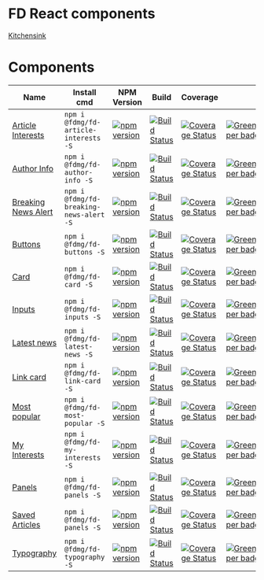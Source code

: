 # FD React components
[Kitchensink](https://static.fd.nl/style-guide/index.html)

# Components
| Name                                                                                                              | Install cmd                                               | NPM Version                                                                                                                                                           | Build                                                                                                                                                                                                     | Coverage                                                                                                                                                                                                                                          |                                                                                                                                               |
| ----------------------------------------------------------------------------------------------------------------- | --------------------------------------------------------- | --------------------------------------------------------------------------------------------------------------------------------------------------------------------- | --------------------------------------------------------------------------------------------------------------------------------------------------------------------------------------------------------- | ------------------------------------------------------------------------------------------------------------------------------------------------------------------------------------------------------------------------------------------------- | --------------------------------------------------------------------------------------------------------------------------------------------- |
| [Article Interests](https://github.com/FDMediagroep/fd-ts-react-article-interests)                                | `npm i @fdmg/fd-article-interests -S`                     | [![npm version](https://badge.fury.io/js/%40fdmg%2Ffd-article-interests.svg)](https://badge.fury.io/js/%40fdmg%2Ffd-article-interests)                                | [![Build Status](https://travis-ci.org/FDMediagroep/fd-ts-react-article-interests.svg?branch=master)](https://travis-ci.org/FDMediagroep/fd-ts-react-article-interests)                                   | [![Coverage Status](https://coveralls.io/repos/github/FDMediagroep/fd-ts-react-article-interests/badge.svg?branch=master)](https://coveralls.io/github/FDMediagroep/fd-ts-react-article-interests?branch=master)                                  | [![Greenkeeper badge](https://badges.greenkeeper.io/FDMediagroep/fd-ts-react-article-interests.svg)](https://greenkeeper.io/)                 |
| [Author Info](https://github.com/FDMediagroep/fd-ts-react-author-info)                                            | `npm i @fdmg/fd-author-info -S`                           | [![npm version](https://badge.fury.io/js/%40fdmg%2Ffd-author-info.svg)](https://badge.fury.io/js/%40fdmg%2Ffd-author-info)                                            | [![Build Status](https://travis-ci.org/FDMediagroep/fd-ts-react-author-info.svg?branch=master)](https://travis-ci.org/FDMediagroep/fd-ts-react-author-info)                                               | [![Coverage Status](https://coveralls.io/repos/github/FDMediagroep/fd-ts-react-author-info/badge.svg?branch=master)](https://coveralls.io/github/FDMediagroep/fd-ts-react-author-info?branch=master)                                              | [![Greenkeeper badge](https://badges.greenkeeper.io/FDMediagroep/fd-ts-react-author-info.svg)](https://greenkeeper.io/)                       |
| [Breaking News Alert](https://github.com/FDMediagroep/fd-ts-react-breaking-news-alert)                            | `npm i @fdmg/fd-breaking-news-alert -S`                   | [![npm version](https://badge.fury.io/js/%40fdmg%2Ffd-breaking-news-alert.svg)](https://badge.fury.io/js/%40fdmg%2Ffd-breaking-news-alert)                            | [![Build Status](https://travis-ci.org/FDMediagroep/fd-ts-react-breaking-news-alert.svg?branch=master)](https://travis-ci.org/FDMediagroep/fd-ts-react-breaking-news-alert)                               | [![Coverage Status](https://coveralls.io/repos/github/FDMediagroep/fd-ts-react-breaking-news-alert/badge.svg?branch=master)](https://coveralls.io/github/FDMediagroep/fd-ts-react-breaking-news-alert?branch=master)                              | [![Greenkeeper badge](https://badges.greenkeeper.io/FDMediagroep/fd-ts-react-breaking-news-alert.svg)](https://greenkeeper.io/)               |
| [Buttons](https://github.com/FDMediagroep/fd-ts-react-buttons)                                                    | `npm i @fdmg/fd-buttons -S`                               | [![npm version](https://badge.fury.io/js/%40fdmg%2Ffd-buttons.svg)](https://badge.fury.io/js/%40fdmg%2Ffd-buttons)                                                    | [![Build Status](https://travis-ci.org/FDMediagroep/fd-ts-react-buttons.svg?branch=master)](https://travis-ci.org/FDMediagroep/fd-ts-react-buttons)                                                       | [![Coverage Status](https://coveralls.io/repos/github/FDMediagroep/fd-ts-react-buttons/badge.svg?branch=master)](https://coveralls.io/github/FDMediagroep/fd-ts-react-buttons?branch=master)                                                      | [![Greenkeeper badge](https://badges.greenkeeper.io/FDMediagroep/fd-ts-react-buttons.svg)](https://greenkeeper.io/)                           |
| [Card](https://github.com/FDMediagroep/fd-ts-react-card)                                                          | `npm i @fdmg/fd-card -S`                                  | [![npm version](https://badge.fury.io/js/%40fdmg%2Ffd-card.svg)](https://badge.fury.io/js/%40fdmg%2Ffd-card)                                                          | [![Build Status](https://travis-ci.org/FDMediagroep/fd-ts-react-card.svg?branch=master)](https://travis-ci.org/FDMediagroep/fd-ts-react-card)                                                             | [![Coverage Status](https://coveralls.io/repos/github/FDMediagroep/fd-ts-react-card/badge.svg?branch=master)](https://coveralls.io/github/FDMediagroep/fd-ts-react-card?branch=master)                                                            | [![Greenkeeper badge](https://badges.greenkeeper.io/FDMediagroep/fd-ts-react-card.svg)](https://greenkeeper.io/)                              |
| [Inputs](https://github.com/FDMediagroep/fd-ts-react-inputs)                                                      | `npm i @fdmg/fd-inputs -S`                                | [![npm version](https://badge.fury.io/js/%40fdmg%2Ffd-inputs.svg)](https://badge.fury.io/js/%40fdmg%2Ffd-inputs)                                                      | [![Build Status](https://travis-ci.org/FDMediagroep/fd-ts-react-inputs.svg?branch=master)](https://travis-ci.org/FDMediagroep/fd-ts-react-inputs)                                                         | [![Coverage Status](https://coveralls.io/repos/github/FDMediagroep/fd-ts-react-inputs/badge.svg?branch=master)](https://coveralls.io/github/FDMediagroep/fd-ts-react-inputs?branch=master)                                                        | [![Greenkeeper badge](https://badges.greenkeeper.io/FDMediagroep/fd-ts-react-inputs.svg)](https://greenkeeper.io/)                            |
| [Latest news](https://github.com/FDMediagroep/fd-ts-react-latest-news)                                            | `npm i @fdmg/fd-latest-news -S`                           | [![npm version](https://badge.fury.io/js/%40fdmg%2Ffd-latest-news.svg)](https://badge.fury.io/js/%40fdmg%2Ffd-latest-news)                                            | [![Build Status](https://travis-ci.org/FDMediagroep/fd-ts-react-latest-news.svg?branch=master)](https://travis-ci.org/FDMediagroep/fd-ts-react-latest-news)                                               | [![Coverage Status](https://coveralls.io/repos/github/FDMediagroep/fd-ts-react-latest-news/badge.svg?branch=master)](https://coveralls.io/github/FDMediagroep/fd-ts-react-latest-news?branch=master)                                              | [![Greenkeeper badge](https://badges.greenkeeper.io/FDMediagroep/fd-ts-react-latest-news.svg)](https://greenkeeper.io/)                       |
| [Link card](https://github.com/FDMediagroep/fd-ts-react-link-card)                                                | `npm i @fdmg/fd-link-card -S`                             | [![npm version](https://badge.fury.io/js/%40fdmg%2Ffd-link-card.svg)](https://badge.fury.io/js/%40fdmg%2Ffd-link-card)                                                | [![Build Status](https://travis-ci.org/FDMediagroep/fd-ts-react-link-card.svg?branch=master)](https://travis-ci.org/FDMediagroep/fd-ts-react-link-card)                                                   | [![Coverage Status](https://coveralls.io/repos/github/FDMediagroep/fd-ts-react-link-card/badge.svg?branch=master)](https://coveralls.io/github/FDMediagroep/fd-ts-react-link-card?branch=master)                                                  | [![Greenkeeper badge](https://badges.greenkeeper.io/FDMediagroep/fd-ts-react-link-card.svg)](https://greenkeeper.io/)                         |
| [Most popular](https://github.com/FDMediagroep/fd-ts-react-most-popular)                                          | `npm i @fdmg/fd-most-popular -S`                          | [![npm version](https://badge.fury.io/js/%40fdmg%2Ffd-most-popular.svg)](https://badge.fury.io/js/%40fdmg%2Ffd-most-popular)                                          | [![Build Status](https://travis-ci.org/FDMediagroep/fd-ts-react-most-popular.svg?branch=master)](https://travis-ci.org/FDMediagroep/fd-ts-react-most-popular)                                             | [![Coverage Status](https://coveralls.io/repos/github/FDMediagroep/fd-ts-react-most-popular/badge.svg?branch=master)](https://coveralls.io/github/FDMediagroep/fd-ts-react-most-popular?branch=master)                                            | [![Greenkeeper badge](https://badges.greenkeeper.io/FDMediagroep/fd-ts-react-most-popular.svg)](https://greenkeeper.io/)                      |
| [My Interests](https://github.com/FDMediagroep/fd-ts-react-my-interests)                                          | `npm i @fdmg/fd-my-interests -S`                          | [![npm version](https://badge.fury.io/js/%40fdmg%2Ffd-my-interests.svg)](https://badge.fury.io/js/%40fdmg%2Ffd-my-interests)                                          | [![Build Status](https://travis-ci.org/FDMediagroep/fd-ts-react-my-interests.svg?branch=master)](https://travis-ci.org/FDMediagroep/fd-ts-react-my-interests)                                             | [![Coverage Status](https://coveralls.io/repos/github/FDMediagroep/fd-ts-react-my-interests/badge.svg?branch=master)](https://coveralls.io/github/FDMediagroep/fd-ts-react-my-interests?branch=master)                                            | [![Greenkeeper badge](https://badges.greenkeeper.io/FDMediagroep/fd-ts-react-my-interests.svg)](https://greenkeeper.io/)                      |
| [Panels](https://github.com/FDMediagroep/fd-ts-react-panels)                                                      | `npm i @fdmg/fd-panels -S`                                | [![npm version](https://badge.fury.io/js/%40fdmg%2Ffd-panels.svg)](https://badge.fury.io/js/%40fdmg%2Ffd-panels)                                                      | [![Build Status](https://travis-ci.org/FDMediagroep/fd-ts-react-panels.svg?branch=master)](https://travis-ci.org/FDMediagroep/fd-ts-react-panels)                                                         | [![Coverage Status](https://coveralls.io/repos/github/FDMediagroep/fd-ts-react-panels/badge.svg?branch=master)](https://coveralls.io/github/FDMediagroep/fd-ts-react-panels?branch=master)                                                        | [![Greenkeeper badge](https://badges.greenkeeper.io/FDMediagroep/fd-ts-react-panels.svg)](https://greenkeeper.io/)                            |
| [Saved Articles](https://github.com/FDMediagroep/fd-ts-react-saved-articles)                                      | `npm i @fdmg/fd-panels -S`                                | [![npm version](https://badge.fury.io/js/%40fdmg%2Ffd-panels.svg)](https://badge.fury.io/js/%40fdmg%2Ffd-panels)                                                      | [![Build Status](https://travis-ci.org/FDMediagroep/fd-ts-react-saved-articles.svg?branch=master)](https://travis-ci.org/FDMediagroep/fd-ts-react-saved-articles)                                         | [![Coverage Status](https://coveralls.io/repos/github/FDMediagroep/fd-ts-react-saved-articles/badge.svg?branch=master)](https://coveralls.io/github/FDMediagroep/fd-ts-react-saved-articles?branch=master)                                        | [![Greenkeeper badge](https://badges.greenkeeper.io/FDMediagroep/fd-ts-react-saved-articles.svg)](https://greenkeeper.io/)                    |
| [Typography](https://github.com/FDMediagroep/fd-ts-react-typography)                                              | `npm i @fdmg/fd-typography -S`                            | [![npm version](https://badge.fury.io/js/%40fdmg%2Ffd-typography.svg)](https://badge.fury.io/js/%40fdmg%2Ffd-typography)                                              | [![Build Status](https://travis-ci.org/FDMediagroep/fd-ts-react-typography.svg?branch=master)](https://travis-ci.org/FDMediagroep/fd-ts-react-typography)                                                 | [![Coverage Status](https://coveralls.io/repos/github/FDMediagroep/fd-ts-react-typography/badge.svg?branch=master)](https://coveralls.io/github/FDMediagroep/fd-ts-react-typography?branch=master)                                                | [![Greenkeeper badge](https://badges.greenkeeper.io/FDMediagroep/fd-ts-react-typography.svg)](https://greenkeeper.io/)                        |
